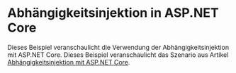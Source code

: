 # <a name="aspnet-core-dependency-injection"></a>Abhängigkeitsinjektion in ASP.NET Core

Dieses Beispiel veranschaulicht die Verwendung der Abhängigkeitsinjektion mit ASP.NET Core. Dieses Beispiel veranschaulicht das Szenario aus Artikel [Abhängigkeitsinjektion mit ASP.NET Core](https://docs.microsoft.com/aspnet/core/fundamentals/dependency-injection).
